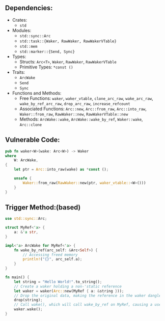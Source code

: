 ## Dependencies:
- Crates:
  - `std`
- Modules:
  - `std::sync::Arc`
  - `std::task::{Waker, RawWaker, RawWakerVTable}`
  - `std::mem`
  - `std::marker::{Send, Sync}`
- Types:
  - Structs: `Arc<T>`, `Waker`, `RawWaker`, `RawWakerVTable`
  - Primitive Types: `*const ()`
- Traits:
  - `ArcWake`
  - `Send`
  - `Sync`
- Functions and Methods:
  - Free Functions: `waker`, `waker_vtable`, `clone_arc_raw`, `wake_arc_raw`, `wake_by_ref_arc_raw`, `drop_arc_raw`, `increase_refcount`
  - Associated Functions: `Arc::new`, `Arc::from_raw`, `Arc::into_raw`, `Waker::from_raw`, `RawWaker::new`, `RawWakerVTable::new`
  - Methods: `ArcWake::wake`, `ArcWake::wake_by_ref`, `Waker::wake`, `Arc::clone`

## Vulnerable Code:
```rust
pub fn waker<W>(wake: Arc<W>) -> Waker
where
    W: ArcWake,
{
    let ptr = Arc::into_raw(wake) as *const ();

    unsafe {
        Waker::from_raw(RawWaker::new(ptr, waker_vtable::<W>()))
    }
}
```

## Trigger Method:(based)
```rust
use std::sync::Arc;

struct MyRef<'a> {
    a: &'a str,
}

impl<'a> ArcWake for MyRef<'a> {
    fn wake_by_ref(arc_self: &Arc<Self>) {
        // Accessing freed memory
        println!("{}", arc_self.a);
    }
}

fn main() {
    let string = "Hello World!".to_string();
    // Create a waker holding a non-'static reference
    let waker = waker(Arc::new(MyRef { a: &string }));
    // Drop the original data, making the reference in the waker dangle
    drop(string);
    // Call wake(), which will call wake_by_ref on MyRef, causing a use-after-free
    waker.wake();
}
```